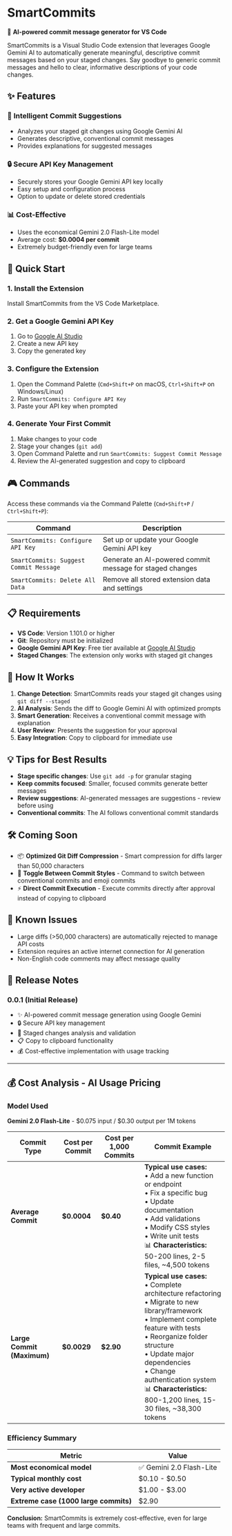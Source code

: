 # SmartCommits

🤖 **AI-powered commit message generator for VS Code**

SmartCommits is a Visual Studio Code extension that leverages Google Gemini AI to automatically generate meaningful, descriptive commit messages based on your staged changes. Say goodbye to generic commit messages and hello to clear, informative descriptions of your code changes.

## ✨ Features

### 🎯 **Intelligent Commit Suggestions**
- Analyzes your staged git changes using Google Gemini AI
- Generates descriptive, conventional commit messages
- Provides explanations for suggested messages

### 🔒 **Secure API Key Management**
- Securely stores your Google Gemini API key locally
- Easy setup and configuration process
- Option to update or delete stored credentials

### 📊 **Cost-Effective**
- Uses the economical Gemini 2.0 Flash-Lite model
- Average cost: **$0.0004 per commit**
- Extremely budget-friendly even for large teams

## 🚀 Quick Start

### 1. **Install the Extension**
Install SmartCommits from the VS Code Marketplace.

### 2. **Get a Google Gemini API Key**
1. Go to [Google AI Studio](https://aistudio.google.com/app/apikey)
2. Create a new API key
3. Copy the generated key

### 3. **Configure the Extension**
1. Open the Command Palette (`Cmd+Shift+P` on macOS, `Ctrl+Shift+P` on Windows/Linux)
2. Run `SmartCommits: Configure API Key`
3. Paste your API key when prompted

### 4. **Generate Your First Commit**
1. Make changes to your code
2. Stage your changes (`git add`)
3. Open Command Palette and run `SmartCommits: Suggest Commit Message`
4. Review the AI-generated suggestion and copy to clipboard

## 🎮 Commands

Access these commands via the Command Palette (`Cmd+Shift+P` / `Ctrl+Shift+P`):

| Command | Description |
|---------|-------------|
| `SmartCommits: Configure API Key` | Set up or update your Google Gemini API key |
| `SmartCommits: Suggest Commit Message` | Generate an AI-powered commit message for staged changes |
| `SmartCommits: Delete All Data` | Remove all stored extension data and settings |

## 📋 Requirements

- **VS Code**: Version 1.101.0 or higher
- **Git**: Repository must be initialized
- **Google Gemini API Key**: Free tier available at [Google AI Studio](https://aistudio.google.com/app/apikey)
- **Staged Changes**: The extension only works with staged git changes

## 🔧 How It Works

1. **Change Detection**: SmartCommits reads your staged git changes using `git diff --staged`
2. **AI Analysis**: Sends the diff to Google Gemini AI with optimized prompts
3. **Smart Generation**: Receives a conventional commit message with explanation
4. **User Review**: Presents the suggestion for your approval
5. **Easy Integration**: Copy to clipboard for immediate use

## 💡 Tips for Best Results

- **Stage specific changes**: Use `git add -p` for granular staging
- **Keep commits focused**: Smaller, focused commits generate better messages
- **Review suggestions**: AI-generated messages are suggestions - review before using
- **Conventional commits**: The AI follows conventional commit standards

## 🛠️ Coming Soon

- 📦 **Optimized Git Diff Compression** - Smart compression for diffs larger than 50,000 characters
- 🎨 **Toggle Between Commit Styles** - Command to switch between conventional commits and emoji commits
- ⚡ **Direct Commit Execution** - Execute commits directly after approval instead of copying to clipboard

## 🐛 Known Issues

- Large diffs (>50,000 characters) are automatically rejected to manage API costs
- Extension requires an active internet connection for AI generation
- Non-English code comments may affect message quality

## 📝 Release Notes

### 0.0.1 (Initial Release)

- ✨ AI-powered commit message generation using Google Gemini
- 🔒 Secure API key management
- 🎯 Staged changes analysis and validation
- 📋 Copy to clipboard functionality
- 💰 Cost-effective implementation with usage tracking

---

## 💰 Cost Analysis - AI Usage Pricing

### Model Used
**Gemini 2.0 Flash-Lite** - $0.075 input / $0.30 output per 1M tokens

| Commit Type | Cost per Commit | Cost per 1,000 Commits | Commit Example |
|-------------|-----------------|-------------------------|----------------|
| **Average Commit** | **$0.0004** | **$0.40** | **Typical use cases:**<br/>• Add a new function or endpoint<br/>• Fix a specific bug<br/>• Update documentation<br/>• Add validations<br/>• Modify CSS styles<br/>• Write unit tests<br/>📊 **Characteristics:** 50-200 lines, 2-5 files, ~4,500 tokens |
| **Large Commit (Maximum)** | **$0.0029** | **$2.90** | **Typical use cases:**<br/>• Complete architecture refactoring<br/>• Migrate to new library/framework<br/>• Implement complete feature with tests<br/>• Reorganize folder structure<br/>• Update major dependencies<br/>• Change authentication system<br/>📊 **Characteristics:** 800-1,200 lines, 15-30 files, ~38,300 tokens |

### Efficiency Summary

| Metric | Value |
|--------|-------|
| **Most economical model** | ✅ Gemini 2.0 Flash-Lite |
| **Typical monthly cost** | $0.10 - $0.50 |
| **Very active developer** | $1.00 - $3.00 |
| **Extreme case (1000 large commits)** | $2.90 |

**Conclusion:** SmartCommits is extremely cost-effective, even for large teams with frequent and large commits.
